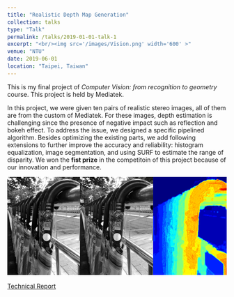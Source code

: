 ```yaml
---
title: "Realistic Depth Map Generation"
collection: talks
type: "Talk"
permalink: /talks/2019-01-01-talk-1
excerpt: "<br/><img src='/images/Vision.png' width='600' >"
venue: "NTU"
date: 2019-06-01
location: "Taipei, Taiwan"
---
```

This is my final project of _Computer Vision: from recognition to geometry_ course. This project is held by Mediatek. <br/>

In this project, we were given ten pairs of realistic stereo images, all of them are from the custom of Mediatek. For these images, depth estimation is challenging since the presence of negative impact such as reflection and bokeh effect. To address the issue, we designed a specific pipelined algorithm. Besides optimizing the existing parts, we add following extensions to further improve the accuracy and reliability:  histogram equalization, image segmentation, and using SURF to estimate the range of disparity. We won the **fist prize** in the competitoin of this project because of our innovation and performance.

<img src='/images/Vision.png' width='600' >

[Technical Report](http://JerryHoTaiwan.github.io/files/CV_Report.pdf)
